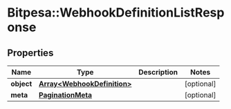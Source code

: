 # Bitpesa::WebhookDefinitionListResponse

## Properties
Name | Type | Description | Notes
------------ | ------------- | ------------- | -------------
**object** | [**Array&lt;WebhookDefinition&gt;**](WebhookDefinition.md) |  | [optional] 
**meta** | [**PaginationMeta**](PaginationMeta.md) |  | [optional] 


